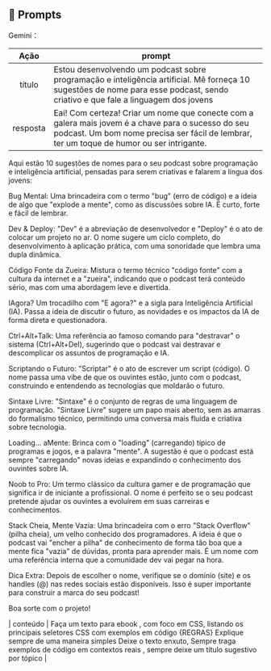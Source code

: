 ## 🧠 Prompts


Gemini：

|   Ação   | prompt                                                                                                                                                                                                                                                                         |
| :------: | ------------------------------------------------------------------------------------------------------------------------------------------------------------------------------------------------------------------------------------------------------------------------------ |
|  título  | Estou desenvolvendo um podcast sobre programação e inteligência artificial. Mê forneça 10 sugestões de nome para esse podcast, sendo criativo e que fale a linguagem dos jovens
| resposta |  Eaí! Com certeza! Criar um nome que conecte com a galera mais jovem é a chave para o sucesso do seu podcast. Um bom nome precisa ser fácil de lembrar, ter um toque de humor ou ser intrigante.

Aqui estão 10 sugestões de nomes para o seu podcast sobre programação e inteligência artificial, pensadas para serem criativas e falarem a língua dos jovens:

Bug Mental: Uma brincadeira com o termo "bug" (erro de código) e a ideia de algo que "explode a mente", como as discussões sobre IA. É curto, forte e fácil de lembrar.

Dev & Deploy: "Dev" é a abreviação de desenvolvedor e "Deploy" é o ato de colocar um projeto no ar. O nome sugere um ciclo completo, do desenvolvimento à aplicação prática, com uma sonoridade que lembra uma dupla dinâmica.

Código Fonte da Zueira: Mistura o termo técnico "código fonte" com a cultura da internet e a "zueira", indicando que o podcast terá conteúdo sério, mas com uma abordagem leve e divertida.

IAgora? Um trocadilho com "E agora?" e a sigla para Inteligência Artificial (IA). Passa a ideia de discutir o futuro, as novidades e os impactos da IA de forma direta e questionadora.

Ctrl+Alt+Talk: Uma referência ao famoso comando para "destravar" o sistema (Ctrl+Alt+Del), sugerindo que o podcast vai destravar e descomplicar os assuntos de programação e IA.

Scriptando o Futuro: "Scriptar" é o ato de escrever um script (código). O nome passa uma vibe de que os ouvintes estão, junto com o podcast, construindo e entendendo as tecnologias que moldarão o futuro.

Sintaxe Livre: "Sintaxe" é o conjunto de regras de uma linguagem de programação. "Sintaxe Livre" sugere um papo mais aberto, sem as amarras do formalismo técnico, permitindo uma conversa mais fluida e criativa sobre tecnologia.

Loading... aMente: Brinca com o "loading" (carregando) típico de programas e jogos, e a palavra "mente". A sugestão é que o podcast está sempre "carregando" novas ideias e expandindo o conhecimento dos ouvintes sobre IA.

Noob to Pro: Um termo clássico da cultura gamer e de programação que significa ir de iniciante a profissional. O nome é perfeito se o seu podcast pretende ajudar os ouvintes a evoluírem em suas carreiras e conhecimentos.

Stack Cheia, Mente Vazia: Uma brincadeira com o erro "Stack Overflow" (pilha cheia), um velho conhecido dos programadores. A ideia é que o podcast vai "encher a pilha" de conhecimento de forma tão boa que a mente fica "vazia" de dúvidas, pronta para aprender mais. É um nome com uma referência interna que a comunidade dev vai pegar na hora.

Dica Extra: Depois de escolher o nome, verifique se o domínio (site) e os handles (@) nas redes sociais estão disponíveis. Isso é super importante para construir a marca do seu podcast!

Boa sorte com o projeto!

| conteúdo | Faça um texto para ebook , com foco em CSS, listando os principais seletores CSS com exemplos em código {REGRAS} Explique sempre de uma maneira simples Deixe o texto enxuto, Sempre traga exemplos de código em contextos reais , sempre deixe um título sugestivo por tópico |

